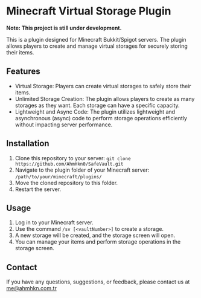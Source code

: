 # Minecraft Virtual Storage Plugin

**Note: This project is still under development.**

This is a plugin designed for Minecraft Bukkit/Spigot servers. The plugin allows players to create and manage virtual storages for securely storing their items.

## Features

- Virtual Storage: Players can create virtual storages to safely store their items.
- Unlimited Storage Creation: The plugin allows players to create as many storages as they want. Each storage can have a specific capacity.
- Lightweight and Async Code: The plugin utilizes lightweight and asynchronous (async) code to perform storage operations efficiently without impacting server performance.

## Installation

1. Clone this repository to your server: `git clone https://github.com/AhmHkn0/SafeVault.git`
2. Navigate to the plugin folder of your Minecraft server: `/path/to/your/minecraft/plugins/`
3. Move the cloned repository to this folder.
4. Restart the server.

## Usage

1. Log in to your Minecraft server.
2. Use the command `/sv [<vaultNumber>]` to create a storage.
3. A new storage will be created, and the storage screen will open.
4. You can manage your items and perform storage operations in the storage screen.

## Contact

If you have any questions, suggestions, or feedback, please contact us at me@ahmhkn.com.tr

